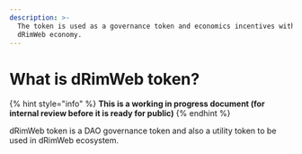 ```yaml
---
description: >-
  The token is used as a governance token and economics incentives within
  dRimWeb economy.
---
```


# What is dRimWeb token?

{% hint style="info" %}
**This is a working in progress document (for internal review before it is ready for public)**
{% endhint %}

dRimWeb token is a DAO governance token and also a utility token to be used in dRimWeb ecosystem.
